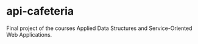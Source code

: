 # api-cafeteria

Final project of the courses Applied Data Structures and Service-Oriented Web Applications.